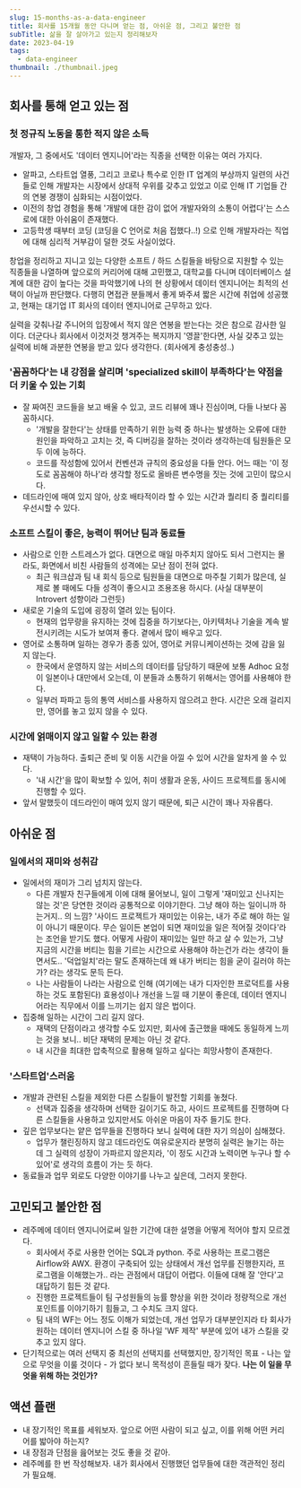 ```yaml
---
slug: 15-months-as-a-data-engineer
title: 회사를 15개월 동안 다니며 얻는 점, 아쉬운 점, 그리고 불안한 점
subTitle: 삶을 잘 살아가고 있는지 정리해보자
date: 2023-04-19
tags:
  - data-engineer
thumbnail: ./thumbnail.jpeg
---
```


## 회사를 통해 얻고 있는 점
### 첫 정규직 노동을 통한 적지 않은 소득
개발자, 그 중에서도 '데이터 엔지니어'라는 직종을 선택한 이유는 여러 가지다.
- 알파고, 스타트업 열풍, 그리고 코로나 특수로 인한 IT 업계의 부상까지 일련의 사건들로 인해 개발자는 시장에서 상대적 우위를 갖추고 있었고 이로 인해 IT 기업들 간의 연봉 경쟁이 심화되는 시점이었다.
- 이전의 창업 경험을 통해 '개발에 대한 감이 없어 개발자와의 소통이 어렵다'는 스스로에 대한 아쉬움이 존재했다.
- 고등학생 때부터 코딩 (코딩을 C 언어로 처음 접했다..!) 으로 인해 개발자라는 직업에 대해 심리적 거부감이 덜한 것도 사실이었다.

창업을 정리하고 지니고 있는 다양한 소프트 / 하드 스킬들을 바탕으로 지원할 수 있는 직종들을 나열하며 앞으로의 커리어에 대해 고민했고, 대학교를 다니며 데이터베이스 설계에 대한 감이 높다는 것을 파악했기에 나의 현 상황에서 데이터 엔지니어는 최적의 선택이 아닐까 판단했다. 다행히 면접관 분들께서 좋게 봐주셔 짧은 시간에 취업에 성공했고, 현재는 대기업 IT 회사의 데이터 엔지니어로 근무하고 있다.

실력을 갖춰나갈 주니어의 입장에서 적지 않은 연봉을 받는다는 것은 참으로 감사한 일이다. 더군다나 회사에서 이것저것 챙겨주는 복지까지 '영끌'한다면, 사실 갖추고 있는 실력에 비해 과분한 연봉을 받고 있다 생각한다. (회사에게 충성충성..)

### '꼼꼼하다'는 내 강점을 살리며 'specialized skill이 부족하다'는 약점을 더 키울 수 있는 기회
- 잘 짜여진 코드들을 보고 배울 수 있고, 코드 리뷰에 꽤나 진심이며, 다들 나보다 꼼꼼하시다.
  - '개발을 잘한다'는 상태를 만족하기 위한 능력 중 하나는 발생하는 오류에 대한 원인을 파악하고 고치는 것, 즉 디버깅을 잘하는 것이라 생각하는데 팀원들은 모두 이에 능하다.
  - 코드를 작성함에 있어서 컨벤션과 규칙의 중요성을 다들 안다. 어느 때는 '이 정도로 꼼꼼해야 하나'라 생각할 정도로 올바른 변수명을 짓는 것에 고민이 많으시다.
- 데드라인에 매여 있지 않아, 상호 배타적이라 할 수 있는 시간과 퀄리티 중 퀄리티를 우선시할 수 있다.

### 소프트 스킬이 좋은, 능력이 뛰어난 팀과 동료들
- 사람으로 인한 스트레스가 없다. 대면으로 매일 마주치지 않아도 되서 그런지는 몰라도, 화면에서 비친 사람들의 성격에는 모난 점이 전혀 없다.
  - 최근 워크샵과 팀 내 회식 등으로 팀원들을 대면으로 마주칠 기회가 많은데, 실제로 볼 때에도 다들 성격이 좋으시고 조용조용 하시다. (사실 대부분이 Introvert 성향이라 그런듯)
- 새로운 기술의 도입에 굉장히 열려 있는 팀이다.
  - 현재의 업무량을 유지하는 것에 집중을 하기보다는, 아키텍처나 기술을 계속 발전시키려는 시도가 보여져 좋다. 곁에서 많이 배우고 있다.
- 영어로 소통하며 일하는 경우가 종종 있어, 영어로 커뮤니케이션하는 것에 감을 잃지 않는다.
  - 한국에서 운영하지 않는 서비스의 데이터를 담당하기 때문에 보통 Adhoc 요청이 일본이나 대만에서 오는데, 이 분들과 소통하기 위해서는 영어를 사용해야 한다.
  - 일부러 파파고 등의 통역 서비스를 사용하지 않으려고 한다. 시간은 오래 걸리지만, 영어를 놓고 있지 않을 수 있다.


### 시간에 얽매이지 않고 일할 수 있는 환경
- 재택이 가능하다. 출퇴근 준비 및 이동 시간을 아낄 수 있어 시간을 알차게 쓸 수 있다.
  - '내 시간'을 많이 확보할 수 있어, 취미 생활과 운동, 사이드 프로젝트를 동시에 진행할 수 있다.
- 앞서 말했듯이 데드라인이 매여 있지 않기 때문에, 퇴근 시간이 꽤나 자유롭다.


## 아쉬운 점
### 일에서의 재미와 성취감
- 일에서의 재미가 그리 넘치지 않는다.
  - 다른 개발자 친구들에게 이에 대해 물어보니, 일이 그렇게 '재미있고 신나지는 않는 것'은 당연한 것이라 공통적으로 이야기한다. 그냥 해야 하는 일이니까 하는거지.. 의 느낌? '사이드 프로젝트가 재미있는 이유는, 내가 주로 해야 하는 일이 아니기 때문이다. 무슨 일이든 본업이 되면 재미있을 일은 적어질 것이다'라는 조언을 받기도 했다. 어떻게 사람이 재미있는 일만 하고 살 수 있는가, 그냥 지금의 시간을 버티는 힘을 기르는 시간으로 사용해야 하는건가 라는 생각이 들면서도.. '덕업일치'라는 말도 존재하는데 왜 내가 버티는 힘을 굳이 길러야 하는가? 라는 생각도 문득 든다.
  - 나는 사람들이 나라는 사람으로 인해 (여기에는 내가 디자인한 프로덕트를 사용하는 것도 포함된다) 효용성이나 개선을 느낄 때 기분이 좋은데, 데이터 엔지니어라는 직무에서 이를 느끼기는 쉽지 않은 법이다.
- 집중해 일하는 시간이 그리 길지 않다.
  - 재택의 단점이라고 생각할 수도 있지만, 회사에 출근했을 때에도 동일하게 느끼는 것을 보니.. 비단 재택의 문제는 아닌 것 같다.
  - 내 시간을 최대한 압축적으로 활용해 일하고 싶다는 희망사항이 존재한다.

### '스타트업'스러움
- 개발과 관련된 스킬을 제외한 다른 스킬들이 발전할 기회를 놓쳤다.
  - 선택과 집중을 생각하며 선택한 길이기도 하고, 사이드 프로젝트를 진행하며 다른 스킬들을 사용하고 있지만서도 아쉬운 마음이 자주 들기도 한다.
- 깊은 업무보다는 얕은 업무들을 진행하다 보니 실력에 대한 자기 의심이 심해졌다.
  - 업무가 챌린징하지 않고 데드라인도 여유로운지라 분명히 실력은 늘기는 하는데 그 실력의 성장이 가파르지 않은지라, '이 정도 시간과 노력이면 누구나 할 수 있어'로 생각의 흐름이 가는 듯 하다.
- 동료들과 업무 외로도 다양한 이야기를 나누고 싶은데, 그러지 못한다.

## 고민되고 불안한 점
- 레주메에 데이터 엔지니어로써 일한 기간에 대한 설명을 어떻게 적어야 할지 모르겠다.
  - 회사에서 주로 사용한 언어는 SQL과 python. 주로 사용하는 프로그램은 Airflow와 AWX. 환경이 구축되어 있는 상태에서 개선 업무를 진행한지라, 프로그램을 이해했는가.. 라는 관점에서 대답이 어렵다. 이들에 대해 잘 '안다'고 대답하기 힘든 것 같다.
  - 진행한 프로젝트들이 팀 구성원들의 능률 향상을 위한 것이라 정량적으로 개선 포인트를 이야기하기 힘들고, 그 수치도 크지 않다.
  - 팀 내의 WF는 어느 정도 이해가 되었는데, 개선 업무가 대부분인지라 타 회사가 원하는 데이터 엔지니어 스킬 중 하나일 'WF 제작' 부분에 있어 내가 스킬을 갖추고 있지 않다.
- 단기적으로는 여러 선택지 중 최선의 선택지를 선택했지만, 장기적인 목표 - 나는 앞으로 무엇을 이룰 것이다 - 가 없다 보니 목적성이 흔들릴 때가 잦다. **나는 이 일을 무엇을 위해 하는 것인가?**

## 액션 플랜
- 내 장기적인 목표를 세워보자. 앞으로 어떤 사람이 되고 싶고, 이를 위해 어떤 커리어를 밟아야 하는지?
- 내 장점과 단점을 읊어보는 것도 좋을 것 같아.
- 레주메를 한 번 작성해보자. 내가 회사에서 진행했던 업무들에 대한 객관적인 정리가 필요해.

